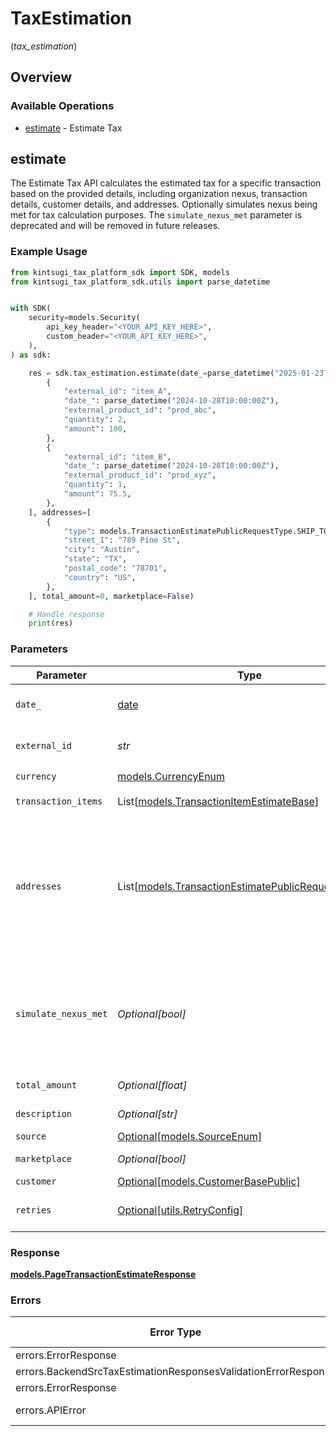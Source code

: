 # TaxEstimation
(*tax_estimation*)

## Overview

### Available Operations

* [estimate](#estimate) - Estimate Tax

## estimate

The Estimate Tax API calculates the estimated tax for a specific
    transaction based on the provided details, including organization nexus,
    transaction details, customer details, and addresses. Optionally simulates nexus being met for tax calculation purposes. The `simulate_nexus_met` parameter is deprecated and will be removed in future releases.

### Example Usage

<!-- UsageSnippet language="python" operationID="estimate_tax_v1_tax_estimate_post" method="post" path="/v1/tax/estimate" -->
```python
from kintsugi_tax_platform_sdk import SDK, models
from kintsugi_tax_platform_sdk.utils import parse_datetime


with SDK(
    security=models.Security(
        api_key_header="<YOUR_API_KEY_HERE>",
        custom_header="<YOUR_API_KEY_HERE>",
    ),
) as sdk:

    res = sdk.tax_estimation.estimate(date_=parse_datetime("2025-01-23T13:01:29.949Z"), external_id="txn_12345", currency=models.CurrencyEnum.USD, transaction_items=[
        {
            "external_id": "item_A",
            "date_": parse_datetime("2024-10-28T10:00:00Z"),
            "external_product_id": "prod_abc",
            "quantity": 2,
            "amount": 100,
        },
        {
            "external_id": "item_B",
            "date_": parse_datetime("2024-10-28T10:00:00Z"),
            "external_product_id": "prod_xyz",
            "quantity": 1,
            "amount": 75.5,
        },
    ], addresses=[
        {
            "type": models.TransactionEstimatePublicRequestType.SHIP_TO,
            "street_1": "789 Pine St",
            "city": "Austin",
            "state": "TX",
            "postal_code": "78701",
            "country": "US",
        },
    ], total_amount=0, marketplace=False)

    # Handle response
    print(res)

```

### Parameters

| Parameter                                                                                                                                                                                                                                                                                                 | Type                                                                                                                                                                                                                                                                                                      | Required                                                                                                                                                                                                                                                                                                  | Description                                                                                                                                                                                                                                                                                               |
| --------------------------------------------------------------------------------------------------------------------------------------------------------------------------------------------------------------------------------------------------------------------------------------------------------- | --------------------------------------------------------------------------------------------------------------------------------------------------------------------------------------------------------------------------------------------------------------------------------------------------------- | --------------------------------------------------------------------------------------------------------------------------------------------------------------------------------------------------------------------------------------------------------------------------------------------------------- | --------------------------------------------------------------------------------------------------------------------------------------------------------------------------------------------------------------------------------------------------------------------------------------------------------- |
| `date_`                                                                                                                                                                                                                                                                                                   | [date](https://docs.python.org/3/library/datetime.html#date-objects)                                                                                                                                                                                                                                      | :heavy_check_mark:                                                                                                                                                                                                                                                                                        | The date of the transaction in ISO 8601 format (e.g., 2025-01-25T12:00:00Z).                                                                                                                                                                                                                              |
| `external_id`                                                                                                                                                                                                                                                                                             | *str*                                                                                                                                                                                                                                                                                                     | :heavy_check_mark:                                                                                                                                                                                                                                                                                        | Unique identifier of this transaction in the source system.                                                                                                                                                                                                                                               |
| `currency`                                                                                                                                                                                                                                                                                                | [models.CurrencyEnum](../../models/currencyenum.md)                                                                                                                                                                                                                                                       | :heavy_check_mark:                                                                                                                                                                                                                                                                                        | N/A                                                                                                                                                                                                                                                                                                       |
| `transaction_items`                                                                                                                                                                                                                                                                                       | List[[models.TransactionItemEstimateBase](../../models/transactionitemestimatebase.md)]                                                                                                                                                                                                                   | :heavy_check_mark:                                                                                                                                                                                                                                                                                        | List of items involved in the transaction.                                                                                                                                                                                                                                                                |
| `addresses`                                                                                                                                                                                                                                                                                               | List[[models.TransactionEstimatePublicRequestAddress](../../models/transactionestimatepublicrequestaddress.md)]                                                                                                                                                                                           | :heavy_check_mark:                                                                                                                                                                                                                                                                                        | List of addresses related to the transaction. At least one BILL_TO or SHIP_TO address must be provided. The address will be validated during estimation, and the transaction may be rejected if the address does not pass validation. The SHIP_TO will be preferred to use for determining tax liability. |
| `simulate_nexus_met`                                                                                                                                                                                                                                                                                      | *Optional[bool]*                                                                                                                                                                                                                                                                                          | :heavy_minus_sign:                                                                                                                                                                                                                                                                                        | : warning: ** DEPRECATED **: This will be removed in a future release, please migrate away from it as soon as possible.<br/><br/>**Deprecated:** Use `simulate_active_registration` in the request body instead.                                                                                          |
| `total_amount`                                                                                                                                                                                                                                                                                            | *Optional[float]*                                                                                                                                                                                                                                                                                         | :heavy_minus_sign:                                                                                                                                                                                                                                                                                        | Total amount of the transaction.                                                                                                                                                                                                                                                                          |
| `description`                                                                                                                                                                                                                                                                                             | *Optional[str]*                                                                                                                                                                                                                                                                                           | :heavy_minus_sign:                                                                                                                                                                                                                                                                                        | An optional description of the transaction.                                                                                                                                                                                                                                                               |
| `source`                                                                                                                                                                                                                                                                                                  | [Optional[models.SourceEnum]](../../models/sourceenum.md)                                                                                                                                                                                                                                                 | :heavy_minus_sign:                                                                                                                                                                                                                                                                                        | N/A                                                                                                                                                                                                                                                                                                       |
| `marketplace`                                                                                                                                                                                                                                                                                             | *Optional[bool]*                                                                                                                                                                                                                                                                                          | :heavy_minus_sign:                                                                                                                                                                                                                                                                                        | Indicates if the transaction involves a marketplace.                                                                                                                                                                                                                                                      |
| `customer`                                                                                                                                                                                                                                                                                                | [Optional[models.CustomerBasePublic]](../../models/customerbasepublic.md)                                                                                                                                                                                                                                 | :heavy_minus_sign:                                                                                                                                                                                                                                                                                        | N/A                                                                                                                                                                                                                                                                                                       |
| `retries`                                                                                                                                                                                                                                                                                                 | [Optional[utils.RetryConfig]](../../models/utils/retryconfig.md)                                                                                                                                                                                                                                          | :heavy_minus_sign:                                                                                                                                                                                                                                                                                        | Configuration to override the default retry behavior of the client.                                                                                                                                                                                                                                       |

### Response

**[models.PageTransactionEstimateResponse](../../models/pagetransactionestimateresponse.md)**

### Errors

| Error Type                                                     | Status Code                                                    | Content Type                                                   |
| -------------------------------------------------------------- | -------------------------------------------------------------- | -------------------------------------------------------------- |
| errors.ErrorResponse                                           | 401                                                            | application/json                                               |
| errors.BackendSrcTaxEstimationResponsesValidationErrorResponse | 422                                                            | application/json                                               |
| errors.ErrorResponse                                           | 500                                                            | application/json                                               |
| errors.APIError                                                | 4XX, 5XX                                                       | \*/\*                                                          |